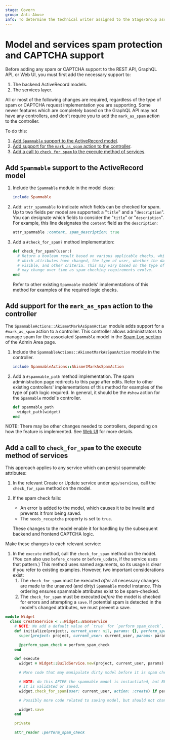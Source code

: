 ```yaml
---
stage: Govern
group: Anti-Abuse
info: To determine the technical writer assigned to the Stage/Group associated with this page, see https://about.gitlab.com/handbook/product/ux/technical-writing/#assignments
---
```


# Model and services spam protection and CAPTCHA support

Before adding any spam or CAPTCHA support to the REST API, GraphQL API, or Web UI, you must
first add the necessary support to:

1. The backend ActiveRecord models.
1. The services layer.

All or most of the following changes are required, regardless of the type of spam or CAPTCHA request
implementation you are supporting. Some newer features which are completely based on the GraphQL API
may not have any controllers, and don't require you to add the `mark_as_spam` action to the controller.

To do this:

1. [Add `Spammable` support to the ActiveRecord model](#add-spammable-support-to-the-activerecord-model).
1. [Add support for the `mark_as_spam` action to the controller](#add-support-for-the-mark_as_spam-action-to-the-controller).
1. [Add a call to `check_for_spam` to the execute method of services](#add-a-call-to-check_for_spam-to-the-execute-method-of-services).

## Add `Spammable` support to the ActiveRecord model

1. Include the `Spammable` module in the model class:

   ```ruby
   include Spammable
   ```

1. Add: `attr_spammable` to indicate which fields can be checked for spam. Up to
   two fields per model are supported: a "`title`" and a "`description`". You can
   designate which fields to consider the "`title`" or "`description`". For example,
   this line designates the `content` field as the `description`:

   ```ruby
   attr_spammable :content, spam_description: true
   ```

1. Add a `#check_for_spam?` method implementation:

   ```ruby
   def check_for_spam?(user:)
     # Return a boolean result based on various applicable checks, which may include
     # which attributes have changed, the type of user, whether the data is publicly
     # visible, and other criteria. This may vary based on the type of model, and
     # may change over time as spam checking requirements evolve.
   end
   ```

   Refer to other existing `Spammable` models'
   implementations of this method for examples of the required logic checks.

## Add support for the `mark_as_spam` action to the controller

The `SpammableActions::AkismetMarkAsSpamAction` module adds support for a `#mark_as_spam` action
to a controller. This controller allows administrators to manage spam for the associated
`Spammable` model in the [Spam Log section](../../integration/akismet.md) of the Admin Area page.

1. Include the `SpammableActions::AkismetMarkAsSpamAction` module in the controller.

   ```ruby
   include SpammableActions::AkismetMarkAsSpamAction
   ```

1. Add a `#spammable_path` method implementation. The spam administration page redirects
   to this page after edits. Refer to other existing controllers' implementations
   of this method for examples of the type of path logic required. In general, it should
   be the `#show` action for the `Spammable` model's controller.

   ```ruby
   def spammable_path
     widget_path(widget)
   end
   ```

NOTE:
There may be other changes needed to controllers, depending on how the feature is
implemented. See [Web UI](web_ui.md) for more details.

## Add a call to `check_for_spam` to the execute method of services

This approach applies to any service which can persist spammable attributes:

1. In the relevant Create or Update service under `app/services`, call the `check_for_spam` method on the model.
1. If the spam check fails:
   - An error is added to the model, which causes it to be invalid and prevents it from being saved.
   - The `needs_recaptcha` property is set to `true`.

   These changes to the model enable it for handling by the subsequent backend and frontend CAPTCHA logic.

Make these changes to each relevant service:

1. In the `execute` method, call the `check_for_spam` method on the model.
   (You can also use `before_create` or `before_update`, if the service
   uses that pattern.) This method uses named arguments, so its usage is clear if
   you refer to existing examples. However, two important considerations exist:
   1. The `check_for_spam` must be executed _after_ all necessary changes are made to
      the unsaved (and dirty) `Spammable` model instance. This ordering ensures
      spammable attributes exist to be spam-checked.
   1. The `check_for_spam` must be executed _before_ the model is checked for errors and
      attempting a `save`. If potential spam is detected in the model's changed attributes, we must prevent a save.

```ruby
module Widget
  class CreateService < ::Widget::BaseService
    # NOTE: We add a default value of `true` for `perform_spam_check`, because spam checking is likely to be necessary.
    def initialize(project:, current_user: nil, params: {}, perform_spam_check: true)
      super(project: project, current_user: current_user, params: params)

      @perform_spam_check = perform_spam_check
    end

    def execute
      widget = Widget::BuildService.new(project, current_user, params).execute

      # More code that may manipulate dirty model before it is spam checked.

      # NOTE: do this AFTER the spammable model is instantiated, but BEFORE
      # it is validated or saved.
      widget.check_for_spam(user: current_user, action: :create) if perform_spam_check

      # Possibly more code related to saving model, but should not change any attributes.

      widget.save
    end

    private

    attr_reader :perform_spam_check
```
